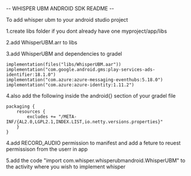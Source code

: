 -- WHISPER UBM ANDROID SDK README --

To add whisper ubm to your android studio project

1.create libs folder if you dont already have one myproject/app/libs

2.add WhisperUBM.arr to libs

3.add WhisperUBM and dependencies to gradel

 	implementation(files("libs/WhisperUBM.aar"))
    implementation("com.google.android.gms:play-services-ads-identifier:18.1.0")
    implementation("com.azure:azure-messaging-eventhubs:5.18.0")
    implementation("com.azure:azure-identity:1.11.2")

4.also add the following inside the android{} section of your gradel file

	packaging {
        resources {
            excludes += "/META-INF/{AL2.0,LGPL2.1,INDEX.LIST,io.netty.versions.properties}"
        }
    }

4.add RECORD_AUDIO permission to manifest and add a feture to reuest permissison from the userr in app

5.add the code "import com.whisper.whisperubmandroid.WhisperUBM" to the activity where you wish to implement whisper